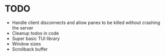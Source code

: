 # TODO

- Handle client disconnects and allow panes to be killed without crashing the server
- Cleanup todos in code
- Super basic TUI library
- Window sizes
- Scrollback buffer
